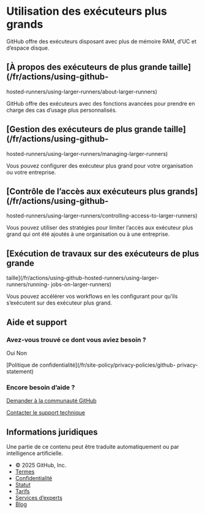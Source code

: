 # Utilisation des exécuteurs plus grands

GitHub offre des exécuteurs disposant avec plus de mémoire RAM, d’UC et
d’espace disque.

## [À propos des exécuteurs de plus grande taille](/fr/actions/using-github-
hosted-runners/using-larger-runners/about-larger-runners)

GitHub offre des exécuteurs avec des fonctions avancées pour prendre en charge
des cas d’usage plus personnalisés.

## [Gestion des exécuteurs de plus grande taille](/fr/actions/using-github-
hosted-runners/using-larger-runners/managing-larger-runners)

Vous pouvez configurer des exécuteur plus grand pour votre organisation ou
votre entreprise.

## [Contrôle de l’accès aux exécuteurs plus grands](/fr/actions/using-github-
hosted-runners/using-larger-runners/controlling-access-to-larger-runners)

Vous pouvez utiliser des stratégies pour limiter l’accès aux exécuteur plus
grand qui ont été ajoutés à une organisation ou à une entreprise.

## [Exécution de travaux sur des exécuteurs de plus grande
taille](/fr/actions/using-github-hosted-runners/using-larger-runners/running-
jobs-on-larger-runners)

Vous pouvez accélérer vos workflows en les configurant pour qu’ils s’exécutent
sur des exécuteur plus grand.

## Aide et support

### Avez-vous trouvé ce dont vous aviez besoin ?

Oui Non

[Politique de confidentialité](/fr/site-policy/privacy-policies/github-
privacy-statement)

### Encore besoin d’aide ?

[Demander à la communauté
GitHub](https://github.com/orgs/community/discussions)

[Contacter le support technique](https://support.github.com)

## Informations juridiques

Une partie de ce contenu peut être traduite automatiquement ou par
intelligence artificielle.

  * © 2025 GitHub, Inc.
  * [Termes](/fr/site-policy/github-terms/github-terms-of-service)
  * [Confidentialité](/fr/site-policy/privacy-policies/github-privacy-statement)
  * [Statut](https://www.githubstatus.com/)
  * [Tarifs](https://github.com/pricing)
  * [Services d’experts](https://services.github.com)
  * [Blog](https://github.blog)

